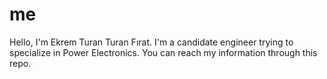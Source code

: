 # me
Hello, I'm Ekrem Turan Turan Fırat. I'm a candidate engineer trying to specialize in Power Electronics. You can reach my information through this repo.
